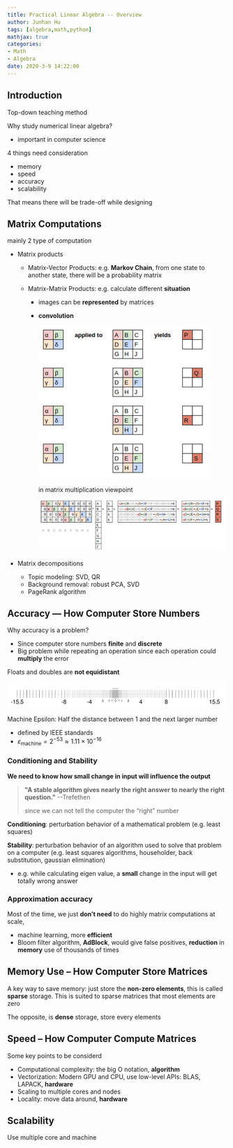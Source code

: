 ```yaml
---
title: Practical Linear Algebra -- Overview
author: Junhan Hu
tags: [algebra,math,python]
mathjax: true
categories:
- Math
- Algebra
date: 2020-3-9 14:22:00
---
```


## Introduction

 Top-down teaching method 

Why study numerical linear algebra?

* important in computer science

4 things need consideration

* memory
* speed
* accuracy
* scalability

That means there will be trade-off while designing

<!-- more -->

## Matrix Computations

mainly 2 type of computation

* Matrix products

  * Matrix-Vector Products: e.g. **Markov Chain**, from one state to another state, there will be a probability matrix

  * Matrix-Matrix Products: e.g.  calculate different **situation**

    * images can be **represented** by matrices

    * **convolution**

      ![image-20200309154943071](practical-algebra/image-20200309154943071.png)

      in matrix multiplication viewpoint

      ![image-20200309155010166](practical-algebra/image-20200309155010166.png)

* Matrix decompositions

  * Topic modeling: SVD, QR
  * Background removal: robust PCA, SVD
  * PageRank algorithm

## Accuracy — How Computer Store **Numbers**

Why accuracy is a problem?

* Since computer store numbers **finite** and **discrete**
* Big problem while repeating an operation since each operation could **multiply** the error

Floats and doubles are **not equidistant**

![image-20200309160331880](practical-algebra/image-20200309160331880.png)

Machine Epsilon: Half the distance between 1 and the next larger number 

* defined by IEEE standards 
*  $\varepsilon_{\text {machine}}=2^{-53} \approx 1.11 \times 10^{-16}$

### Conditioning and Stability

**We need to know how small change in input will influence the output**

> **"A stable algorithm gives nearly the right answer to nearly the right question."** --Trefethen
>
> since we can not tell the computer the “right” number

**Conditioning**: perturbation behavior of a mathematical problem (e.g. least squares)

**Stability**: perturbation behavior of an algorithm used to solve that problem on a computer (e.g. least squares algorithms, householder, back substitution, gaussian elimination)

* e.g. while calculating eigen value, a **small** change in the input will get totally wrong answer

### Approximation accuracy

Most of the time, we just **don’t need** to do highly matrix computations at scale, 

* machine learning, more **efficient**
* Bloom filter algorithm, **AdBlock**, would give false positives, **reduction** in **memory** use of thousands of times

## Memory Use – How Computer Store **Matrices**

A key way to save memory: just store the **non-zero elements**, this is called **sparse** storage. This is suited to sparse matrices that most elements are zero

The opposite, is **dense** storage, store every elements

## Speed – How Computer Compute Matrices

Some key points to be considerd

* Computational complexity: the big O notation, **algorithm**
* Vectorization: Modern GPU and CPU, use low-level APIs: BLAS, LAPACK, **hardware**
* Scaling to multiple cores and nodes
* Locality: move data around, **hardware**

## Scalability

Use multiple core and machine